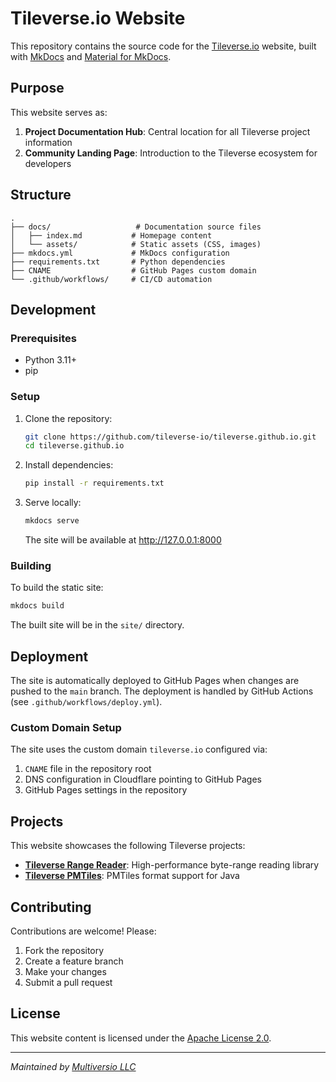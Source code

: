 # Tileverse.io Website

This repository contains the source code for the [Tileverse.io](https://tileverse.io) website, built with [MkDocs](https://www.mkdocs.org/) and [Material for MkDocs](https://squidfunk.github.io/mkdocs-material/).

## Purpose

This website serves as:

1. **Project Documentation Hub**: Central location for all Tileverse project information
2. **Community Landing Page**: Introduction to the Tileverse ecosystem for developers

## Structure

```
.
├── docs/                   # Documentation source files
│   ├── index.md           # Homepage content
│   └── assets/            # Static assets (CSS, images)
├── mkdocs.yml             # MkDocs configuration
├── requirements.txt       # Python dependencies
├── CNAME                  # GitHub Pages custom domain
└── .github/workflows/     # CI/CD automation
```

## Development

### Prerequisites

- Python 3.11+
- pip

### Setup

1. Clone the repository:
   ```bash
   git clone https://github.com/tileverse-io/tileverse.github.io.git
   cd tileverse.github.io
   ```

2. Install dependencies:
   ```bash
   pip install -r requirements.txt
   ```

3. Serve locally:
   ```bash
   mkdocs serve
   ```

   The site will be available at http://127.0.0.1:8000

### Building

To build the static site:

```bash
mkdocs build
```

The built site will be in the `site/` directory.

## Deployment

The site is automatically deployed to GitHub Pages when changes are pushed to the `main` branch. The deployment is handled by GitHub Actions (see `.github/workflows/deploy.yml`).

### Custom Domain Setup

The site uses the custom domain `tileverse.io` configured via:

1. `CNAME` file in the repository root
2. DNS configuration in Cloudflare pointing to GitHub Pages
3. GitHub Pages settings in the repository

## Projects

This website showcases the following Tileverse projects:

- **[Tileverse Range Reader](https://github.com/tileverse-io/tileverse-rangereader)**: High-performance byte-range reading library
- **[Tileverse PMTiles](https://github.com/tileverse-io/tileverse-pmtiles)**: PMTiles format support for Java

## Contributing

Contributions are welcome! Please:

1. Fork the repository
2. Create a feature branch
3. Make your changes
4. Submit a pull request

## License

This website content is licensed under the [Apache License 2.0](LICENSE).

---

*Maintained by [Multiversio LLC](https://multiversio.com)*